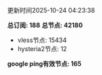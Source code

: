 更新时间2025-10-24 04:23:38

**总订阅: 188**
**总节点: 42180**
- vless节点: 15434
- hysteria2节点: 12

**google ping有效节点: 165**
